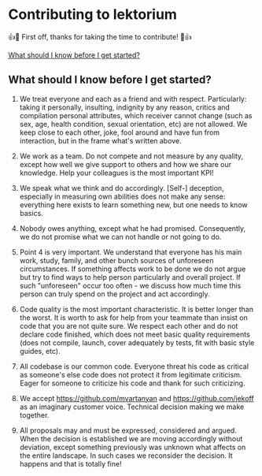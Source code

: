 # Contributing to lektorium


:+1::tada: First off, thanks for taking the time to contribute! :tada::+1:

[What should I know before I get started?](#what-should-i-know-before-i-get-started)

## What should I know before I get started?
1. We treat everyone and each as a friend and with respect. Particularly: taking it personally, insulting, indignity by any reason, critics and compilation personal attributes, which receiver cannot change (such as sex, age, health condition, sexual orientation, etc) are not allowed. We keep close to each other, joke, fool around and have fun from interaction, but in the frame what's written above.

2. We work as a team. Do not compete and not measure by any quality, except how well we give support to others and how we share our knowledge. Help your colleagues is the most important KPI!

3. We speak what we think and do accordingly. [Self-] deception, especially in measuring own abilities does not make any sense: everything here exists to learn something new, but one needs to know basics.

4. Nobody owes anything, except what he had promised. Consequently, we do not promise what we can not handle or not going to do.

5. Point 4 is very important. We understand that everyone has his main work, study, family, and other bunch sources of unforeseen circumstances. If something affects work to be done we do not argue but try to find ways to help person particularly and overall project. If such "unforeseen" occur too often - we discuss how much time this person can truly spend on the project and act accordingly.

6. Code quality is the most important characteristic. It is better longer than the worst. It is worth to ask for help from your teammate than insist on code that you are not quite sure. We respect each other and do not declare code finished, which does not meet basic quality requirements (does not compile, launch, cover adequately by tests, fit with basic style guides, etc).

7. All codebase is our common code. Everyone threat his code as critical as someone's else code does not protect it from legitimate criticism. Eager for someone to criticize his code and thank for such criticizing.

8. We accept https://github.com/mvartanyan and https://github.com/jekoff as an imaginary customer voice. Technical decision making we make together.

9. All proposals may and must be expressed, considered and argued. When the decision is established we are moving accordingly without deviation, except something previously was unknown what affects on the entire landscape. In such cases we reconsider the decision. It happens and that is totally fine!
